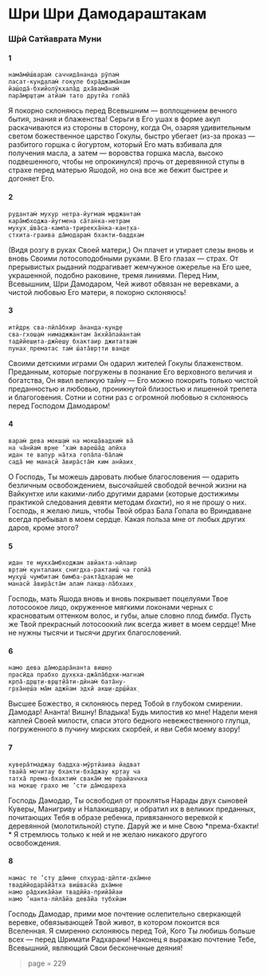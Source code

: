 # Шри Шри Дамодараштакам

### Ш́рӣ Сатйаврата Муни

#### 1

    нама̄мӣш́варам̇ саччида̄нанда рӯпам̇
    ласат-кун̣д̣алам̇ гокуле бхра̄джама̄нам
    йаш́ода̄-бхийолӯкхала̄д дха̄вама̄нам̇
    пара̄мр̣ш̣т̣ам атйам̇ тато друтйа гопйа̄

Я покорно склоняюсь перед Всевышним — воплощением вечного бытия, знания и блаженства! Серьги в Его ушах в форме акул раскачиваются из стороны в сторону, когда Он, озаряя удивительным светом божественное царство Гокулы, быстро убегает (из-за проказ — разбитого горшка с йогуртом, который Его мать взбивала для получения масла, а затем — воровства горшка масла, высоко подвешенного, чтобы не опрокинулся) прочь от деревянной ступы в страхе перед матерью Яшодой, но она все же бежит быстрее и догоняет Его.

#### 2

    рудантам̇ мухур нетра-йугмам̇ мр̣джантам̇
    кара̄мбходжа-йугмена са̄тан̇ка-нетрам
    мухух̣ ш́ва̄са-кампа-трирекха̄н̇ка-кан̣т̣ха-
    стхита-граива да̄модарам̇ бхакти-баддхам

(Видя розгу в руках Своей матери,) Он плачет и утирает слезы вновь и вновь Своими лотосоподобными руками. В Его глазах — страх. От прерывистых рыданий подрагивает жемчужное ожерелье на Его шее, украшенной, подобно раковине, тремя линиями. Перед Ним, Всевышним, Шри Дамодаром, Чей живот обвязан не веревками, а чистой любовью Его матери, я покорно склоняюсь!

#### 3

    итӣдр̣к сва-лӣла̄бхир а̄нанда-кун̣д̣е
    сва-гхош̣ам̇ нимаджжантам а̄кхйа̄пайантам̇
    тадӣйеш̣ита-джн̃еш̣у бхактаир джитатвам̇
    пунах̣ прематас там̇ ш́ата̄вр̣тти ванде

Своими детскими играми Он одарил жителей Гокулы блаженством. Преданным, которые погружены в познание Его верховного величия и богатства, Он явил великую тайну — Его можно покорить только чистой преданностью и любовью, проникнутой близостью и лишенной трепета и благоговения. Сотни и сотни раз с огромной любовью я склоняюсь перед Господом Дамодаром!

#### 4

    варам̇ дева мокш̣ам̇ на мокш̣а̄вадхим̇ ва̄
    на ча̄нйам̇ вр̣не ’хам̇ вареш́а̄д апӣха
    идан те вапур на̄тха гопа̄ла-ба̄лам̇
    сада̄ ме манасй а̄вира̄ста̄м̇ ким анйаих̣

О Господь, Ты можешь даровать любые благословения — одарить безличным освобождением, высочайшей свободой вечной жизни на Вайкунтхе или какими-либо другими дарами (которые достижимы практикой следования девяти методам *бхакти*), но я не прошу о них. Господь, я желаю лишь, чтобы Твой образ Бала Гопала во Вриндаване всегда пребывал в моем сердце. Какая польза мне от любых других даров, кроме этого?

#### 5

    идан те мукха̄мбходжам авйакта-нӣлаир
    вр̣там̇ кунталаих̣ снигдха-рактаиш́ ча гопйа̄
    мухуш́ чумбитам̇ бимба-ракта̄дхарам̇ ме
    манасй а̄вира̄ста̄м алам̇ лакш̣а-ла̄бхаих̣

Господь, мать Яшода вновь и вновь покрывает поцелуями Твое лотосоокое лицо, окруженное мягкими локонами черных с красноватым оттенком волос, и губы, алые словно плод *бимба*. Пусть же Твой прекрасный лотосоокий лик всегда живет в моем сердце! Мне не нужны тысячи и тысячи других благословений.

#### 6

    намо дева да̄модара̄нанта виш̣н̣о
    прасӣда прабхо дух̣кха-джа̄ла̄бдхи-магнам̇
    кр̣па̄-др̣ш̣т̣и-вр̣ш̣т̣йа̄ти-дӣнам̇ бата̄ну-
    гр̣ха̄н̣еш́а ма̄м аджн̃ам эдхй акш̣и-др̣ш́йах̣

Высшее Божество, я склоняюсь перед Тобой в глубоком смирении. Дамодар! Ананта! Вишну! Владыка! Будь милостив ко мне! Надели меня каплей Своей милости, спаси этого бедного невежественного глупца, погруженного в пучину мирских скорбей, и яви Себя моему взору!

#### 7

    кувера̄тмаджау баддха-мӯртйаива йадват
    твайа̄ мочитау бхакти-бха̄джау кр̣тау ча
    татха̄ према-бхактим̇ свака̄м̇ ме прайаччха
    на мокш̣е грахо ме ’сти да̄модареха

Господь Дамодар, Ты освободил от проклятья Нарады двух сыновей Куверы, Манигриву и Налакишвару, и обратил их в великих преданных, почитающих Тебя в образе ребенка, привязанного веревкой к деревянной (молотильной) ступе. Даруй же и мне Свою *према-бхакти! * Я стремлюсь только к ней и не желаю никакого другого освобождения.

#### 8

    намас те ’сту да̄мне спхурад-дӣпти-дха̄мне
    твадӣйодара̄йа̄тха виш́васйа дха̄мне
    намо ра̄дхика̄йаи твадӣйа-прийа̄йаи
    намо ’нанта-лӣла̄йа дева̄йа тубхйам

Господь Дамодар, прими мое почтение ослепительно сверкающей веревке, обвязывающей Твой живот, в котором покоится вся Вселенная. Я смиренно склоняюсь перед Той, Кого Ты любишь больше всех — перед Шримати Радхарани! Наконец я выражаю почтение Тебе, Всевышний, являющий Свои бесконечные деяния!


> page = 229